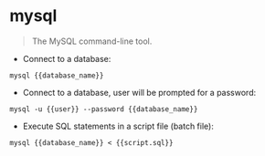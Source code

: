 # mysql

> The MySQL command-line tool.

- Connect to a database:

`mysql {{database_name}}`

- Connect to a database, user will be prompted for a password:

`mysql -u {{user}} --password {{database_name}}`

- Execute SQL statements in a script file (batch file):

`mysql {{database_name}} < {{script.sql}}`
